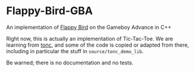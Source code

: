 # Flappy-Bird-GBA
An implementation of [Flappy Bird](https://en.wikipedia.org/wiki/Flappy_Bird) on the Gameboy Advance in C++

Right now, this is actually an implementation of Tic-Tac-Toe. We are learning from
[tonc](http://www.coranac.com/tonc/text/toc.htm), and some of the code is copied or adapted from there, including in particular the stuff in `source/tonc_demo_lib`.

Be warned; there is no documentation and no tests.
